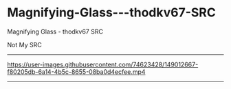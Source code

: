 # Magnifying-Glass---thodkv67-SRC
Magnifying Glass - thodkv67 SRC

Not My SRC

** **



https://user-images.githubusercontent.com/74623428/149012667-f80205db-6a14-4b5c-8655-08ba0d4ecfee.mp4

** **
